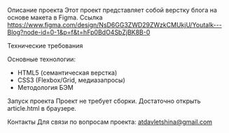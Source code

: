 Описание проекта
Этот проект представляет собой верстку блога на основе макета в Figma.
Ссылка https://www.figma.com/design/NsD6GG3ZWD29ZWzkCMUkjU/Youtalk---Blog?node-id=0-1&p=f&t=hFp0BdO4SbZjBK8B-0

Технические требования

Основные технологии:
+ HTML5 (семантическая верстка)
+ CSS3 (Flexbox/Grid, медиазапросы)
+ Методология БЭМ

Запуск проекта
Проект не требует сборки. Достаточно открыть article.html в браузере.

Контакты
Для связи по вопросам проекта: atdavletshina@gmail.com
